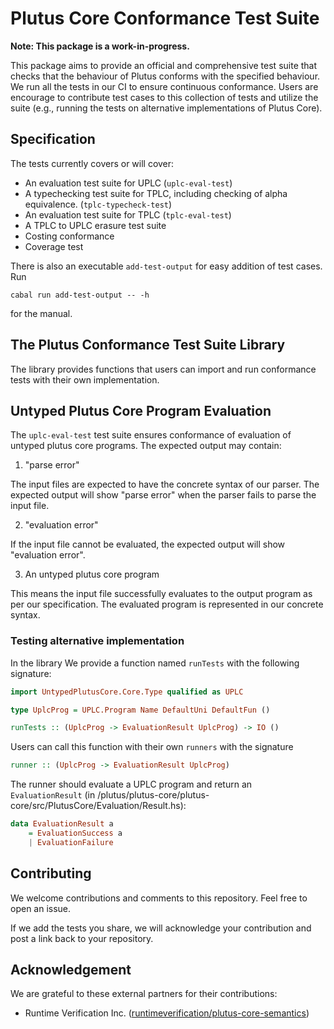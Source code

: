 # Plutus Core Conformance Test Suite

**Note: This package is a work-in-progress.**

This package aims to provide an official and comprehensive test suite that checks that the behaviour of Plutus conforms with the specified behaviour. We run all the tests in our CI to ensure continuous conformance. Users are encourage to contribute test cases to this collection of tests and utilize the suite (e.g., running the tests on alternative implementations of Plutus Core).

## Specification

The tests currently covers or will cover:

- An evaluation test suite for UPLC (`uplc-eval-test`)
- A typechecking test suite for TPLC, including checking of alpha equivalence. (`tplc-typecheck-test`)
- An evaluation test suite for TPLC (`tplc-eval-test`)
- A TPLC to UPLC erasure test suite
- Costing conformance 
- Coverage test

There is also an executable `add-test-output` for easy addition of test cases. Run 

`cabal run add-test-output -- -h` 

for the manual.

## The Plutus Conformance Test Suite Library

The library provides functions that users can import and run conformance tests with their own implementation.

## Untyped Plutus Core Program Evaluation

The `uplc-eval-test` test suite ensures conformance of evaluation of untyped plutus core programs. The expected output may contain:

1. "parse error"

The input files are expected to have the concrete syntax of our parser. The expected output will show "parse error" when the parser fails to parse the input file.

2. "evaluation error"

If the input file cannot be evaluated, the expected output will show "evaluation error".

3. An untyped plutus core program

This means the input file successfully evaluates to the output program as per our specification. The evaluated program is represented in our concrete syntax.

### Testing alternative implementation

In the library We provide a function named `runTests` with the following signature:

```haskell
import UntypedPlutusCore.Core.Type qualified as UPLC

type UplcProg = UPLC.Program Name DefaultUni DefaultFun ()

runTests :: (UplcProg -> EvaluationResult UplcProg) -> IO ()
```

Users can call this function with their own `runners` with the signature

```haskell
runner :: (UplcProg -> EvaluationResult UplcProg)
```

The runner should evaluate a UPLC program and return an `EvaluationResult` (in /plutus/plutus-core/plutus-core/src/PlutusCore/Evaluation/Result.hs):

```haskell
data EvaluationResult a
    = EvaluationSuccess a
    | EvaluationFailure
```

<!-- 
### The CEK machine

We have an executable, `uplc`, that can call the CEK machine to evaluate untyped plutus core programs. Run 

`cabal run uplc evaluate -- -h` 

for a full list of options.

The CEK machine returns an `EvaluationResult` which is either a successfully computed `Term` or a failure:

```haskell
data EvaluationResult a
    = EvaluationSuccess a
    | EvaluationFailure
``` -->

<!-- 
### Type checker

The type checker synthesizes the kind of a given type and the type of a given term. This does not involve any form of inference as Plutus Core is already fully typed. It merely checks the consistency of all variable declarations and the well-formedness of types and terms, while deriving the kind or type of the given type or term.

NB: The type checker requires terms to meet the global uniqueness property. If this is not a given, use a renamer pass to suitably pre-process the term in question.

The `plc` executable can be used to type check programs. Run `cabal run plc typecheck -- -h` in the plutus directory for a full list of options.
 -->

## Contributing

We welcome contributions and comments to this repository. Feel free to open an issue. 

If we add the tests you share, we will acknowledge your contribution and post a link back to your repository. 

## Acknowledgement

We are grateful to these external partners for their contributions:

- Runtime Verification Inc. ([runtimeverification/plutus-core-semantics](https://github.com/runtimeverification/plutus-core-semantics/tree/master/tests))

